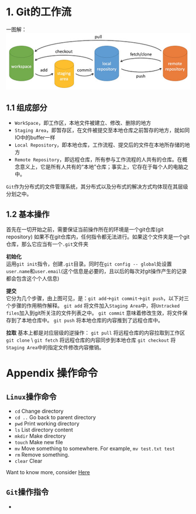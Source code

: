 # 1. Git的工作流

一图解：![git_command](git-command.jpg)

## 1.1 组成部分

* `WorkSpace`，即工作区，本地文件被建立、修改、删除的地方
* `Staging Area`，即暂存区，在文件被提交至本地仓库之前暂存的地方，就如同IO中的buffer一样
* `Local Repository`，即本地仓库，工作流程、提交后的文件在本地所存储的地方
* `Remote Repository`，即远程仓库，所有参与工作流程的人共有的仓库。在概念意义上，它是所有人共有的“本地”仓库；事实上，它存在于每个人的电脑之中。

`Git`作为分布式的文件管理系统，其分布式以及分布式的解决方式均体现在其层级分划之中。

## 1.2 基本操作

首先在一切开始之前，需要保证当前操作所在的环境是一个git仓库(git repository)
如果不在git仓库内，任何指令都无法进行。如果这个文件夹是一个git仓库，那么它应当有一个`.git`文件夹

**初始化**   
运用`git init`指令，创建`.git`目录。同时在`git config -- global`处设置`user.name`和`user.email`(这个信息是必要的，且以后的每次对git操作产生的记录都会包含这个个人信息)

**提交**   
它分为几个步骤，由上图可见，是：`git add`->`git commit`->`git push`，以下对三个步骤的作用稍作解释。
`git add` 将文件加入`Staging Area`中，将`Untracked files`加入到git所关注的文件列表之中。
`git commit` 意味着修改生效，将文件保存到了本地仓库中。
`git push` 将本地仓库的内容推到了远程仓库中。

**拉取**
基本上都是对应层级的逆操作：
`git pull` 将远程仓库的内容拉取到工作区
`git clone` \ `git fetch` 将远程仓库的内容同步到本地仓库
`git checkout` 将`Staging Area`中的指定文件修改内容撤销。

# Appendix 操作命令

## `Linux`操作命令

* `cd` Change directory
* `cd ..` Go back to parent directory
* `pwd` Print working directory
* `ls` List directory content
* `mkdir` Make directory 
* `touch` Make new file
* `mv` Move something to somewhere. For example, `mv test.txt test`
* `rm` Remove something.
* `clear` Clear

Want to know more, consider [Here](https://www.runoob.com/linux/linux-command-manual.html)

## `Git`操作指令

* 

